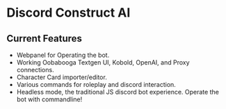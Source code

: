 # Discord Construct AI
## Current Features
- Webpanel for Operating the bot.
- Working Oobabooga Textgen UI, Kobold, OpenAI, and Proxy connections.
- Character Card importer/editor.
- Various commands for roleplay and discord interaction.
- Headless mode, the traditional JS discord bot experience. Operate the bot with commandline!

